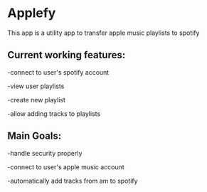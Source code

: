 # Applefy

This app is a utility app to transfer apple music playlists to spotify

## Current working features:

-connect to user's spotify account

-view user playlists

-create new playlist

-allow adding tracks to playlists

## Main Goals:

-handle security properly

-connect to user's apple music account

-automatically add tracks from am to spotify
